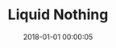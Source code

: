 ---
layout: post
title: Liquid Nothing
description:
date: 2018-01-01 00:00:05
s3Path: /imgs/2018/01/liquid-nothing.jpg
---